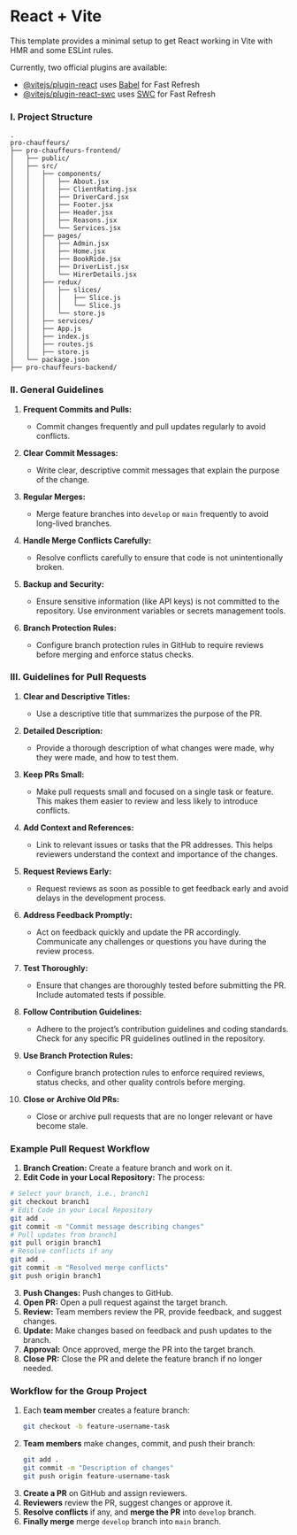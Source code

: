 # React + Vite

This template provides a minimal setup to get React working in Vite with HMR and some ESLint rules.

Currently, two official plugins are available:

- [@vitejs/plugin-react](https://github.com/vitejs/vite-plugin-react/blob/main/packages/plugin-react/README.md) uses [Babel](https://babeljs.io/) for Fast Refresh
- [@vitejs/plugin-react-swc](https://github.com/vitejs/vite-plugin-react-swc) uses [SWC](https://swc.rs/) for Fast Refresh



### I. **Project Structure**

```plaintext
.
pro-chauffeurs/
├── pro-chauffeurs-frontend/
│   ├── public/
│   ├── src/
│   │   ├── components/
│   │   │   ├── About.jsx
│   │   │   ├── ClientRating.jsx
│   │   │   ├── DriverCard.jsx
│   │   │   ├── Footer.jsx
│   │   │   ├── Header.jsx
│   │   │   ├── Reasons.jsx
│   │   │   └── Services.jsx
│   │   ├── pages/
│   │   │   ├── Admin.jsx
│   │   │   ├── Home.jsx
│   │   │   ├── BookRide.jsx
│   │   │   ├── DriverList.jsx
│   │   │   └── HirerDetails.jsx
│   │   ├── redux/
│   │   │   ├── slices/
│   │   │   │   ├── Slice.js
│   │   │   │   └── Slice.js
│   │   │   └── store.js
│   │   ├── services/
│   │   ├── App.js
│   │   ├── index.js
│   │   ├── routes.js
│   │   ├── store.js
│   └── package.json
├── pro-chauffeurs-backend/

```


### II. **General Guidelines**

1. **Frequent Commits and Pulls:**
   - Commit changes frequently and pull updates regularly to avoid conflicts.

2. **Clear Commit Messages:**
   - Write clear, descriptive commit messages that explain the purpose of the change.

3. **Regular Merges:**
   - Merge feature branches into `develop` or `main` frequently to avoid long-lived branches.

4. **Handle Merge Conflicts Carefully:**
   - Resolve conflicts carefully to ensure that code is not unintentionally broken.

5. **Backup and Security:**
   - Ensure sensitive information (like API keys) is not committed to the repository. Use environment variables or secrets management tools.

6. **Branch Protection Rules:**
   - Configure branch protection rules in GitHub to require reviews before merging and enforce status checks.


### III. **Guidelines for Pull Requests**

1. **Clear and Descriptive Titles:**
   - Use a descriptive title that summarizes the purpose of the PR.

2. **Detailed Description:**
   - Provide a thorough description of what changes were made, why they were made, and how to test them.

3. **Keep PRs Small:**
   - Make pull requests small and focused on a single task or feature. This makes them easier to review and less likely to introduce conflicts.

4. **Add Context and References:**
   - Link to relevant issues or tasks that the PR addresses. This helps reviewers understand the context and importance of the changes.

5. **Request Reviews Early:**
   - Request reviews as soon as possible to get feedback early and avoid delays in the development process.

6. **Address Feedback Promptly:**
   - Act on feedback quickly and update the PR accordingly. Communicate any challenges or questions you have during the review process.

7. **Test Thoroughly:**
   - Ensure that changes are thoroughly tested before submitting the PR. Include automated tests if possible.

8. **Follow Contribution Guidelines:**
   - Adhere to the project’s contribution guidelines and coding standards. Check for any specific PR guidelines outlined in the repository.

9. **Use Branch Protection Rules:**
   - Configure branch protection rules to enforce required reviews, status checks, and other quality controls before merging.

10. **Close or Archive Old PRs:**
    - Close or archive pull requests that are no longer relevant or have become stale.


### **Example Pull Request Workflow**

1. **Branch Creation:** Create a feature branch and work on it.
2. **Edit Code in your Local Repository:** The process:
```sh
# Select your branch, i.e., branch1
git checkout branch1
# Edit Code in your Local Repository
git add .
git commit -m "Commit message describing changes"
# Pull updates from branch1
git pull origin branch1
# Resolve conflicts if any
git add .
git commit -m "Resolved merge conflicts"
git push origin branch1
```
3. **Push Changes:** Push changes to GitHub.
4. **Open PR:** Open a pull request against the target branch.
5. **Review:** Team members review the PR, provide feedback, and suggest changes.
6. **Update:** Make changes based on feedback and push updates to the branch.
7. **Approval:** Once approved, merge the PR into the target branch.
8. **Close PR:** Close the PR and delete the feature branch if no longer needed.


### Workflow for the Group Project

1. Each **team member** creates a feature branch:
   ```sh
   git checkout -b feature-username-task
   ```
2. **Team members** make changes, commit, and push their branch:
   ```sh
   git add .
   git commit -m "Description of changes"
   git push origin feature-username-task
   ```
3. **Create a PR** on GitHub and assign reviewers.
4. **Reviewers** review the PR, suggest changes or approve it.
5. **Resolve conflicts** if any, and **merge the PR** into `develop` branch.
6. **Finally merge** merge `develop` branch into `main` branch.